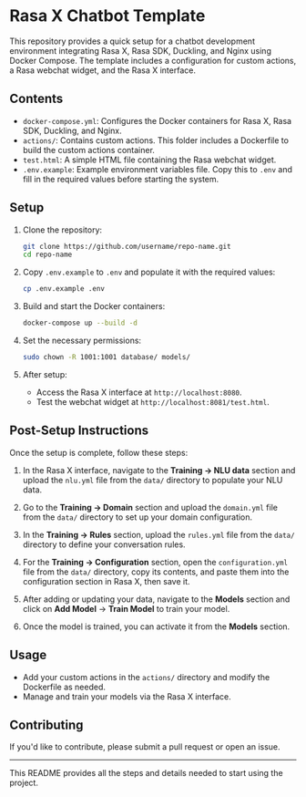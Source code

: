 # Rasa X Chatbot Template

This repository provides a quick setup for a chatbot development environment integrating Rasa X, Rasa SDK, Duckling, and Nginx using Docker Compose. The template includes a configuration for custom actions, a Rasa webchat widget, and the Rasa X interface.

## Contents

- `docker-compose.yml`: Configures the Docker containers for Rasa X, Rasa SDK, Duckling, and Nginx.
- `actions/`: Contains custom actions. This folder includes a Dockerfile to build the custom actions container.
- `test.html`: A simple HTML file containing the Rasa webchat widget.
- `.env.example`: Example environment variables file. Copy this to `.env` and fill in the required values before starting the system.

## Setup

1. Clone the repository:
    ```bash
    git clone https://github.com/username/repo-name.git
    cd repo-name
    ```

2. Copy `.env.example` to `.env` and populate it with the required values:
    ```bash
    cp .env.example .env
    ```

3. Build and start the Docker containers:
    ```bash
    docker-compose up --build -d
    ```

4. Set the necessary permissions:
    ```bash
    sudo chown -R 1001:1001 database/ models/
    ```

5. After setup:
    - Access the Rasa X interface at `http://localhost:8080`.
    - Test the webchat widget at `http://localhost:8081/test.html`.

## Post-Setup Instructions

Once the setup is complete, follow these steps:

1. In the Rasa X interface, navigate to the **Training -> NLU data** section and upload the `nlu.yml` file from the `data/` directory to populate your NLU data.

2. Go to the **Training -> Domain** section and upload the `domain.yml` file from the `data/` directory to set up your domain configuration.

3. In the **Training -> Rules** section, upload the `rules.yml` file from the `data/` directory to define your conversation rules.

4. For the **Training -> Configuration** section, open the `configuration.yml` file from the `data/` directory, copy its contents, and paste them into the configuration section in Rasa X, then save it.

5. After adding or updating your data, navigate to the **Models** section and click on **Add Model** -> **Train Model** to train your model.

6. Once the model is trained, you can activate it from the **Models** section.

## Usage

- Add your custom actions in the `actions/` directory and modify the Dockerfile as needed.
- Manage and train your models via the Rasa X interface.

## Contributing

If you'd like to contribute, please submit a pull request or open an issue.

---

This README provides all the steps and details needed to start using the project.
